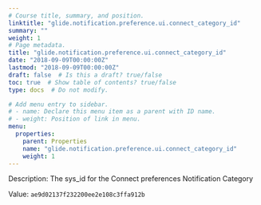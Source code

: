 ```yaml
---
# Course title, summary, and position.
linktitle: "glide.notification.preference.ui.connect_category_id"
summary: ""
weight: 1
# Page metadata.
title: "glide.notification.preference.ui.connect_category_id"
date: "2018-09-09T00:00:00Z"
lastmod: "2018-09-09T00:00:00Z"
draft: false  # Is this a draft? true/false
toc: true  # Show table of contents? true/false
type: docs  # Do not modify.

# Add menu entry to sidebar.
# - name: Declare this menu item as a parent with ID name.
# - weight: Position of link in menu.
menu:
  properties:
    parent: Properties
    name: "glide.notification.preference.ui.connect_category_id"
    weight: 1
---
```


Description: The sys_id for the Connect preferences Notification Category


Value: `ae9d02137f232200ee2e108c3ffa912b`